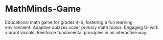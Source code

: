 # MathMinds-Game
Educational math game for grades 4-6, fostering a fun learning environment. Adaptive quizzes cover primary math topics. Engaging UI with vibrant visuals. Reinforce fundamental principles in an interactive way.
